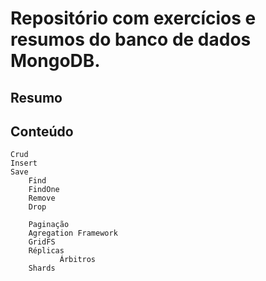 # Repositório com exercícios e resumos do banco de dados MongoDB.

## Resumo

## Conteúdo
    Crud
	Insert
	Save
        Find
        FindOne
        Remove
 	    Drop
	
        Paginação
        Agregation Framework
        GridFS
        Réplicas
		       Árbitros
        Shards        
